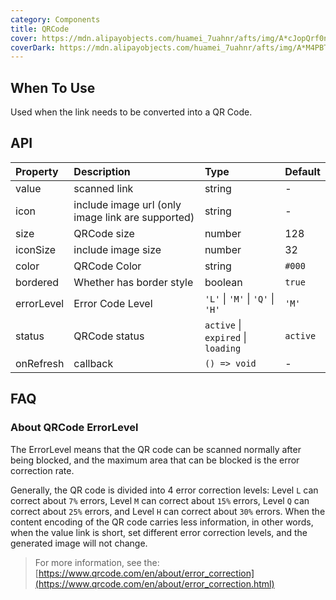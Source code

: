 ```yaml
---
category: Components
title: QRCode
cover: https://mdn.alipayobjects.com/huamei_7uahnr/afts/img/A*cJopQrf0ncwAAAAAAAAAAAAADrJ8AQ/original
coverDark: https://mdn.alipayobjects.com/huamei_7uahnr/afts/img/A*M4PBTZ_n9OgAAAAAAAAAAAAADrJ8AQ/original
---
```


## When To Use

Used when the link needs to be converted into a QR Code.

## API

| Property | Description | Type | Default |
| :-- | :-- | :-- | :-- |
| value | scanned link | string | - |
| icon | include image url (only image link are supported) | string | - |
| size | QRCode size | number | 128 |
| iconSize | include image size | number | 32 |
| color | QRCode Color | string | `#000` |
| bordered | Whether has border style | boolean | `true` |
| errorLevel | Error Code Level | `'L'` \| `'M'` \| `'Q'` \| `'H'` | `'M'` |
| status | QRCode status | `active` \| `expired` \| `loading ` | `active` |
| onRefresh | callback | `() => void` | - |

## FAQ

### About QRCode ErrorLevel

The ErrorLevel means that the QR code can be scanned normally after being blocked, and the maximum area that can be blocked is the error correction rate.

Generally, the QR code is divided into 4 error correction levels: Level `L` can correct about `7%` errors, Level `M` can correct about `15%` errors, Level `Q` can correct about `25%` errors, and Level `H` can correct about `30%` errors. When the content encoding of the QR code carries less information, in other words, when the value link is short, set different error correction levels, and the generated image will not change.

> For more information, see the: [https://www.qrcode.com/en/about/error_correction](https://www.qrcode.com/en/about/error_correction.html)
